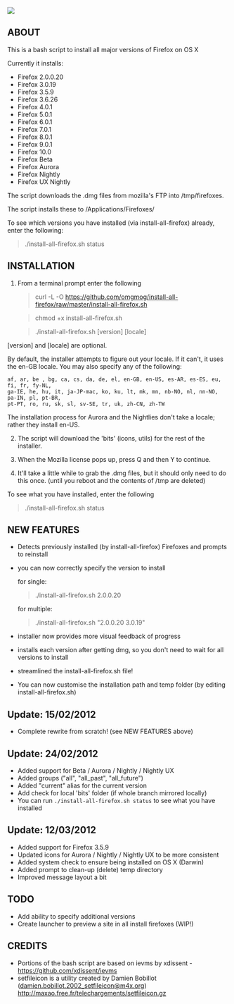 ![](https://github.com/omgmog/install-all-firefox/raw/master/bits/fxfirefox-folder.png)

## ABOUT

This is a bash script to install all major versions of Firefox on OS X

Currently it installs:

- Firefox 2.0.0.20
- Firefox 3.0.19
- Firefox 3.5.9
- Firefox 3.6.26
- Firefox 4.0.1
- Firefox 5.0.1
- Firefox 6.0.1
- Firefox 7.0.1
- Firefox 8.0.1
- Firefox 9.0.1
- Firefox 10.0
- Firefox Beta
- Firefox Aurora
- Firefox Nightly
- Firefox UX Nightly

The script downloads the .dmg files from mozilla's FTP into /tmp/firefoxes.

The script installs these to /Applications/Firefoxes/

To see which versions you have installed (via install-all-firefox) already, enter the following:

> ./install-all-firefox.sh status

## INSTALLATION

1. From a terminal prompt enter the following

    > curl -L -O https://github.com/omgmog/install-all-firefox/raw/master/install-all-firefox.sh

    > chmod +x install-all-firefox.sh

    > ./install-all-firefox.sh [version] [locale]

[version] and [locale] are optional.

By default, the installer attempts to figure out your locale. If it can't, it uses the en-GB locale. You may also specify any of the following:

    af, ar, be , bg, ca, cs, da, de, el, en-GB, en-US, es-AR, es-ES, eu, fi, fr, fy-NL,
    ga-IE, he, hu, it, ja-JP-mac, ko, ku, lt, mk, mn, nb-NO, nl, nn-NO, pa-IN, pl, pt-BR,
    pt-PT, ro, ru, sk, sl, sv-SE, tr, uk, zh-CN, zh-TW

The installation process for Aurora and the Nightlies don't take a locale; rather they install en-US.

2. The script will download the 'bits' (icons, utils) for the rest of the installer.

3. When the Mozilla license pops up, press Q and then Y to continue.

4. It'll take a little while to grab the .dmg files, but it should only need to do this once. (until you reboot and the contents of /tmp are deleted)

To see what you have installed, enter the following

> ./install-all-firefox.sh status

## NEW FEATURES
- Detects previously installed (by install-all-firefox) Firefoxes and prompts to reinstall
- you can now correctly specify the version to install

    for single:

    > ./install-all-firefox.sh 2.0.0.20

    for multiple:

    > ./install-all-firefox.sh "2.0.0.20 3.0.19"

- installer now provides more visual feedback of progress
- installs each version after getting dmg, so you don't need to wait for all versions to install
- streamlined the install-all-firefox.sh file!
- You can now customise the installation path and temp folder (by editing install-all-firefox.sh)


## Update: 15/02/2012
- Complete rewrite from scratch! (see NEW FEATURES above)

## Update: 24/02/2012
- Added support for Beta / Aurora / Nightly / Nightly UX
- Added groups ("all", "all\_past", "all\_future")
- Added "current" alias for the current version
- Add check for local 'bits' folder (if whole branch mirrored locally)
- You can run `./install-all-firefox.sh status` to see what you have installed

## Update: 12/03/2012
- Added support for Firefox 3.5.9
- Updated icons for Aurora / Nightly / Nightly UX to be more consistent
- Added system check to ensure being installed on OS X (Darwin)
- Added prompt to clean-up (delete) temp directory
- Improved message layout a bit


## TODO
- Add ability to specify additional versions
- Create launcher to preview a site in all install firefoxes (WIP!)

## CREDITS
- Portions of the bash script are based on ievms by xdissent - https://github.com/xdissent/ievms
- setfileicon is a utility created by Damien Bobillot (damien.bobillot.2002_setfileicon@m4x.org) http://maxao.free.fr/telechargements/setfileicon.gz
